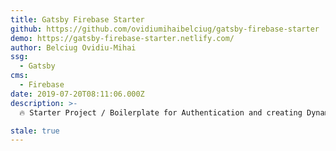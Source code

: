 ```yaml
---
title: Gatsby Firebase Starter
github: https://github.com/ovidiumihaibelciug/gatsby-firebase-starter
demo: https://gatsby-firebase-starter.netlify.com/
author: Belciug Ovidiu-Mihai
ssg:
  - Gatsby
cms:
  - Firebase
date: 2019-07-20T08:11:06.000Z
description: >-
  🔥 Starter Project / Boilerplate for Authentication and creating Dynamic pages from collections with Firebase and  Gatsby.js. 

stale: true
---
```

